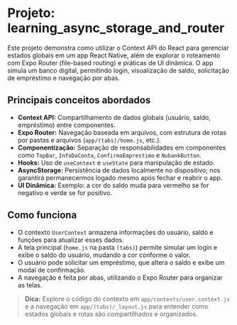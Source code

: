 # Projeto: learning_async_storage_and_router

Este projeto demonstra como utilizar o Context API do React para gerenciar estados globais em um app React Native, além de explorar o roteamento com Expo Router (file-based routing) e práticas de UI dinâmica. O app simula um banco digital, permitindo login, visualização de saldo, solicitação de empréstimo e navegação por abas.

## Principais conceitos abordados
- **Context API:** Compartilhamento de dados globais (usuário, saldo, empréstimo) entre componentes.
- **Expo Router:** Navegação baseada em arquivos, com estrutura de rotas por pastas e arquivos (`app/(tabs)/home.js`, etc.).
- **Componentização:** Separação de responsabilidades em componentes como `TopBar`, `InfoDaConta`, `ConfirmaEmprestimo` e `NubankButton`.
- **Hooks:** Uso de `useContext` e `useState` para manipulação de estado.
- **AsyncStorage:** Persistência de dados localmente no dispositivo; nos garantirá permanecermos logado mesmo após fechar e reabrir o app.
- **UI Dinâmica:** Exemplo: a cor do saldo muda para vermelho se for negativo e verde se for positivo.

## Como funciona
- O contexto `UserContext` armazena informações do usuário, saldo e funções para atualizar esses dados.
- A tela principal (`home.js` na pasta `(tabs)`) permite simular um login e exibe o saldo do usuário, mudando a cor conforme o valor.
- O usuário pode solicitar um empréstimo, que altera o saldo e exibe um modal de confirmação.
- A navegação é feita por abas, utilizando o Expo Router para organizar as telas.

> **Dica:** Explore o código do contexto em `app/contexts/user.context.js` e a navegação em `app/(tabs)/_layout.js` para entender como estados globais e rotas são compartilhados e organizados. 
